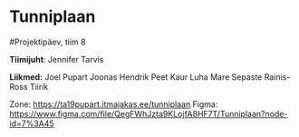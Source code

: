 # Tunniplaan
#Projektipäev, tiim 8

**Tiimijuht**: Jennifer Tarvis

**Liikmed:**
Joel Pupart
Joonas Hendrik Peet
Kaur Luha
Mare Sepaste
Rainis-Ross Tiirik


Zone: https://ta19pupart.itmajakas.ee/tunniplaan
Figma: https://www.figma.com/file/QegFWhJzta9KLojfA8HF7T/Tunniplaan?node-id=7%3A45
